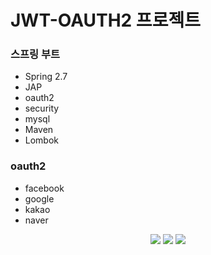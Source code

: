 # JWT-OAUTH2 프로젝트

### 스프링 부트

- Spring 2.7
- JAP
- oauth2
- security
- mysql
- Maven
- Lombok

### oauth2

- facebook
- google
- kakao
- naver

<div align="center">
	<img src="https://img.shields.io/badge/Java-007396?style=flat&logo=Java&logoColor=white" />
	<img src="https://img.shields.io/badge/HTML5-E34F26?style=flat&logo=HTML5&logoColor=white" />
	<img src="https://img.shields.io/badge/CSS3-1572B6?style=flat&logo=CSS3&logoColor=white" />
</div>
